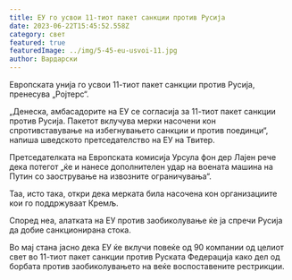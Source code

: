 ```yaml
---
title: ЕУ го усвои 11-тиот пакет санкции против Русија
date: 2023-06-22T15:45:52.558Z
category: свет
featured: true
featuredImage: ../img/5-45-eu-usvoi-11.jpg
author: Вардарски
---
```

Европската унија го усвои 11-тиот пакет санкции против Русија, пренесува „Ројтерс“.

„Денеска, амбасадорите на ЕУ се согласија за 11-тиот пакет санкции против Русија. Пакетот вклучува мерки насочени кон спротивставување на избегнувањето санкции и против поединци“, напиша шведското претседателство на ЕУ на Твитер.

Претседателката на Европската комисија Урсула фон дер Лајен рече дека потегот „ќе и нанесе дополнителен удар на воената машина на Путин со заострување на извозните ограничувања“.

Таа, исто така, откри дека мерката била насочена кон организациите кои го поддржуваат Кремљ.

Според неа, алатката на ЕУ против заобиколување ќе ја спречи Русија да добие санкционирана стока.

Во мај стана јасно дека ЕУ ќе вклучи повеќе од 90 компании од целиот свет во 11-тиот пакет санкции против Руската Федерација како дел од борбата против заобиколувањето на веќе воспоставените рестрикции.